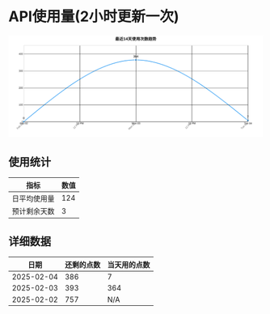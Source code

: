# API使用量(2小时更新一次)



 ![走势图](./chart.svg)

## 使用统计

| 指标 | 数值 |
|------|------|
| 日平均使用量 | 124 |
| 预计剩余天数 | 3 |

## 详细数据

| 日期 | 还剩的点数 | 当天用的点数 |
|------|------------|-------------|
| 2025-02-04 | 386 | 7 |
| 2025-02-03 | 393 | 364 |
| 2025-02-02 | 757 | N/A |
